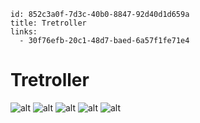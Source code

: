 ```
id: 852c3a0f-7d3c-40b0-8847-92d40d1d659a
title: Tretroller
links:
  - 30f76efb-20c1-48d7-baed-6a57f1fe71e4
```

# Tretroller

![alt][1]
![alt][2]
![alt][3]
![alt][4]
![alt][5]

[1]: https://i.pinimg.com/originals/5d/30/f2/5d30f2849ea6eaca6b4e15093d2c6c67.jpg
[2]: https://i.pinimg.com/originals/4f/27/aa/4f27aa80cf52e7d0b4d85124dea6b15a.jpg
[3]: https://i.pinimg.com/originals/82/b6/80/82b680030eade417daa64ce52ec8a404.jpg
[4]: https://letskick.ru/images/2017/08/Samokat-sredyi-112-Stator.jpg
[5]: https://i.pinimg.com/originals/09/74/ce/0974ce7c60a2a4bb80f06fdf8c17efb8.jpg

